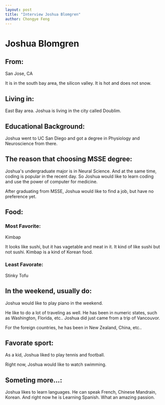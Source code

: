 ```yaml
---
layout: post
title: "Interview Joshua Blomgren"
author: Chongye Feng
---
```


# Joshua Blomgren

## From:

San Jose, CA

It is in the south bay area, the silicon valley. It is hot and does not snow. 

## Living in:

East Bay area. Joshua is living in the city called Doublim.

## Educational Background:

Joshua went to UC San Diego and got a degree in Physiology and Neuroscience from there.

## The reason that choosing MSSE degree:

Joshua's undergraduate major is in Neural Science. And at the same time, coding is popular in the recent day.  So Joshua would like to learn coding and use the power of computer for medicine.  

After graduating from MSSE, Joshua would like to find a job, but have no preference yet. 

## Food:

### Most Favorite:

Kimbap

It looks like sushi, but it has vagetable and meat in it. It kind of like sushi but not sushi. Kimbap is a kind of Korean food.

### Least Favorate: 

Stinky Tofu

## In the weekend, usually do:

Joshua would like to play piano in the weekend.

He like to do a lot of traveling as well. He has been in numeric states, such as Washington, Florida, etc.. Joshua did just came from a trip of Vancouvor.

For the foreign countries, he has been in New Zealand, China, etc..

## Favorate sport:

As a kid, Joshua liked to play tennis and football.

Right now, Joshua would like to watch swimming.

## Someting more...:

Joshua likes to learn languages. He can speak French, Chinese Mandrain, Korean. And right now he is Learning Spanish. What an amazing passion.

